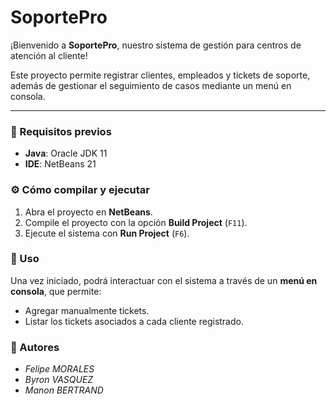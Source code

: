 # SoportePro

¡Bienvenido a **SoportePro**, nuestro sistema de gestión para centros de atención al cliente!  

Este proyecto permite registrar clientes, empleados y tickets de soporte, además de gestionar el seguimiento de casos mediante un menú en consola.

---

### 🚀 Requisitos previos

- **Java**: Oracle JDK 11  
- **IDE**: NetBeans 21  

### ⚙️ Cómo compilar y ejecutar

1. Abra el proyecto en **NetBeans**.  
2. Compile el proyecto con la opción **Build Project** (`F11`).  
3. Ejecute el sistema con **Run Project** (`F6`).  

### 📖 Uso

Una vez iniciado, podrá interactuar con el sistema a través de un **menú en consola**, que permite:  
- Agregar manualmente tickets.  
- Listar los tickets asociados a cada cliente registrado.  

### 👥 Autores

- *Felipe MORALES*
- *Byron VASQUEZ*
- *Manon BERTRAND* 
